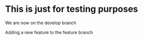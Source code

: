 # This is just for testing purposes

We are now on the develop branch

Adding a new feature to the feature branch